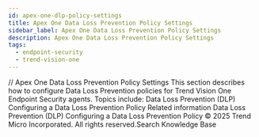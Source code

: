 ```yaml
---
id: apex-one-dlp-policy-settings
title: Apex One Data Loss Prevention Policy Settings
sidebar_label: Apex One Data Loss Prevention Policy Settings
description: Apex One Data Loss Prevention Policy Settings
tags:
  - endpoint-security
  - trend-vision-one
---
```


/*<![CDATA[*/ $('#title').html($('meta[name=map-description]').attr('content')); /*]]>*/ Apex One Data Loss Prevention Policy Settings This section describes how to configure Data Loss Prevention policies for Trend Vision One Endpoint Security agents. Topics include: Data Loss Prevention (DLP) Configuring a Data Loss Prevention Policy Related information Data Loss Prevention (DLP) Configuring a Data Loss Prevention Policy © 2025 Trend Micro Incorporated. All rights reserved.Search Knowledge Base